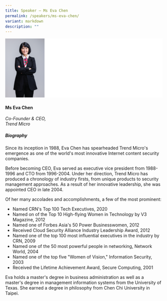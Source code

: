```yaml
---
title: Speaker – Ms Eva Chen
permalink: /speakers/ms-eva-chen/
variant: markdown
description: ""
---
```



![](/images/2024%20speakers/Eva_Chen.png)

#### **Ms Eva Chen**

*Co-Founder &amp; CEO, <br> Trend Micro*

##### **Biography**
Since its inception in 1988, Eva Chen has spearheaded Trend Micro's emergence as one of the world's most innovative Internet content security companies.

Before becoming CEO, Eva served as executive vice president from 1988-1996 and CTO from 1996-2004. Under her direction, Trend Micro has produced a chronology of industry firsts, from unique products to security management approaches. As a result of her innovative leadership, she was appointed CEO in late 2004.

Of her many accolades and accomplishments, a few of the most prominent:
* Named CRN's Top 100 Tech Executives, 2020
* Named on of the Top 10 High-flying Women in Technology by V3 Magazine, 2012
* Named one of Forbes Asia's 50 Power Businesswomen, 2012
* Received Cloud Security Alliance Industry Leadership Award, 2012
* Named one of the top 100 most influential executives in the industry by CRN, 2009
* Named one of the 50 most powerful people in networking, Network World, 2004
* Named one of the top five "Women of Vision," Information Security, 2003
* Received the Lifetime Achievement Award, Secure Computing, 2001

Eva holds a master's degree in business administration as well as a master's degree in management information systems from the University of Texas. She earned a degree in philosophy from Chen Chi University in Taipei. 
